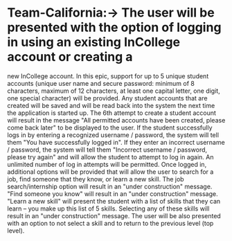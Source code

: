 # Team-California:-> The user will be presented with the option of logging in using an existing InCollege account or creating a
new InCollege account. In this epic, support for up to 5 unique student accounts (unique user name and
secure password: minimum of 8 characters, maximum of 12 characters, at least one capital letter, one
digit, one special character) will be provided. Any student accounts that are created will be saved and
will be read back into the system the next time the application is started up. The 6th attempt to create a
student account will result in the message "All permitted accounts have been created, please come back
later" to be displayed to the user. If the student successfully logs in by entering a recognized username /
password, the system will tell them "You have successfully logged in". If they enter an incorrect
username / password, the system will tell them "Incorrect username / password, please try again" and
will allow the student to attempt to log in again. An unlimited number of log in attempts will be
permitted.
Once logged in, additional options will be provided that will allow the user to search for a job, find
someone that they know, or learn a new skill. The job search/internship option will result in an "under
construction" message. "Find someone you know" will result in an "under construction" message.
"Learn a new skill" will present the student with a list of skills that they can learn – you make up this list
of 5 skills. Selecting any of these skills will result in an "under construction" message. The user will be
also presented with an option to not select a skill and to return to the previous level (top level). 
